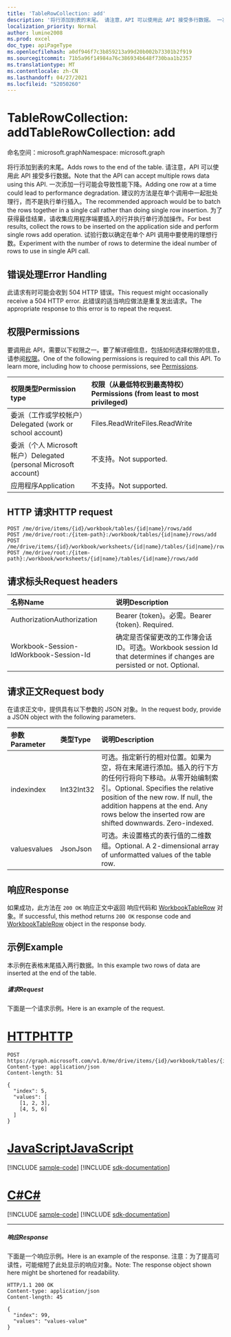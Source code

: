```yaml
---
title: 'TableRowCollection: add'
description: '将行添加到表的末尾。 请注意，API 可以使用此 API 接受多行数据。 一次添加一行可能会导致性能下降。 建议的方法是在单个调用中一起批处理行，而不是执行单行插入。 为了获得最佳结果，请收集应用程序端要插入的行并执行单行添加操作。 试验行数以确定在单个 API 调用中要使用的理想行数。 '
localization_priority: Normal
author: lumine2008
ms.prod: excel
doc_type: apiPageType
ms.openlocfilehash: a0df946f7c3b859213a99d20b002b73301b2f919
ms.sourcegitcommit: 71b5a96f14984a76c386934b648f730baa1b2357
ms.translationtype: MT
ms.contentlocale: zh-CN
ms.lasthandoff: 04/27/2021
ms.locfileid: "52050260"
---
```

# <a name="tablerowcollection-add"></a><span data-ttu-id="78cf0-108">TableRowCollection: add</span><span class="sxs-lookup"><span data-stu-id="78cf0-108">TableRowCollection: add</span></span>

<span data-ttu-id="78cf0-109">命名空间：microsoft.graph</span><span class="sxs-lookup"><span data-stu-id="78cf0-109">Namespace: microsoft.graph</span></span>

<span data-ttu-id="78cf0-110">将行添加到表的末尾。</span><span class="sxs-lookup"><span data-stu-id="78cf0-110">Adds rows to the end of the table.</span></span> <span data-ttu-id="78cf0-111">请注意，API 可以使用此 API 接受多行数据。</span><span class="sxs-lookup"><span data-stu-id="78cf0-111">Note that the API can accept multiple rows data using this API.</span></span> <span data-ttu-id="78cf0-112">一次添加一行可能会导致性能下降。</span><span class="sxs-lookup"><span data-stu-id="78cf0-112">Adding one row at a time could lead to performance degradation.</span></span> <span data-ttu-id="78cf0-113">建议的方法是在单个调用中一起批处理行，而不是执行单行插入。</span><span class="sxs-lookup"><span data-stu-id="78cf0-113">The recommended approach would be to batch the rows together in a single call rather than doing single row insertion.</span></span> <span data-ttu-id="78cf0-114">为了获得最佳结果，请收集应用程序端要插入的行并执行单行添加操作。</span><span class="sxs-lookup"><span data-stu-id="78cf0-114">For best results, collect the rows to be inserted on the application side and perform single rows add operation.</span></span> <span data-ttu-id="78cf0-115">试验行数以确定在单个 API 调用中要使用的理想行数。</span><span class="sxs-lookup"><span data-stu-id="78cf0-115">Experiment with the number of rows to determine the ideal number of rows to use in single API call.</span></span> 

## <a name="error-handling"></a><span data-ttu-id="78cf0-116">错误处理</span><span class="sxs-lookup"><span data-stu-id="78cf0-116">Error Handling</span></span>

<span data-ttu-id="78cf0-117">此请求有时可能会收到 504 HTTP 错误。</span><span class="sxs-lookup"><span data-stu-id="78cf0-117">This request might occasionally receive a 504 HTTP error.</span></span> <span data-ttu-id="78cf0-118">此错误的适当响应做法是重复发出请求。</span><span class="sxs-lookup"><span data-stu-id="78cf0-118">The appropriate response to this error is to repeat the request.</span></span>

## <a name="permissions"></a><span data-ttu-id="78cf0-119">权限</span><span class="sxs-lookup"><span data-stu-id="78cf0-119">Permissions</span></span>
<span data-ttu-id="78cf0-p104">要调用此 API，需要以下权限之一。要了解详细信息，包括如何选择权限的信息，请参阅[权限](/graph/permissions-reference)。</span><span class="sxs-lookup"><span data-stu-id="78cf0-p104">One of the following permissions is required to call this API. To learn more, including how to choose permissions, see [Permissions](/graph/permissions-reference).</span></span>

|<span data-ttu-id="78cf0-122">权限类型</span><span class="sxs-lookup"><span data-stu-id="78cf0-122">Permission type</span></span>      | <span data-ttu-id="78cf0-123">权限（从最低特权到最高特权）</span><span class="sxs-lookup"><span data-stu-id="78cf0-123">Permissions (from least to most privileged)</span></span>              |
|:--------------------|:---------------------------------------------------------|
|<span data-ttu-id="78cf0-124">委派（工作或学校帐户）</span><span class="sxs-lookup"><span data-stu-id="78cf0-124">Delegated (work or school account)</span></span> | <span data-ttu-id="78cf0-125">Files.ReadWrite</span><span class="sxs-lookup"><span data-stu-id="78cf0-125">Files.ReadWrite</span></span>    |
|<span data-ttu-id="78cf0-126">委派（个人 Microsoft 帐户）</span><span class="sxs-lookup"><span data-stu-id="78cf0-126">Delegated (personal Microsoft account)</span></span> | <span data-ttu-id="78cf0-127">不支持。</span><span class="sxs-lookup"><span data-stu-id="78cf0-127">Not supported.</span></span>    |
|<span data-ttu-id="78cf0-128">应用程序</span><span class="sxs-lookup"><span data-stu-id="78cf0-128">Application</span></span> | <span data-ttu-id="78cf0-129">不支持。</span><span class="sxs-lookup"><span data-stu-id="78cf0-129">Not supported.</span></span> |

## <a name="http-request"></a><span data-ttu-id="78cf0-130">HTTP 请求</span><span class="sxs-lookup"><span data-stu-id="78cf0-130">HTTP request</span></span>
<!-- { "blockType": "ignored" } -->
```http
POST /me/drive/items/{id}/workbook/tables/{id|name}/rows/add
POST /me/drive/root:/{item-path}:/workbook/tables/{id|name}/rows/add
POST /me/drive/items/{id}/workbook/worksheets/{id|name}/tables/{id|name}/rows/add
POST /me/drive/root:/{item-path}:/workbook/worksheets/{id|name}/tables/{id|name}/rows/add

```
## <a name="request-headers"></a><span data-ttu-id="78cf0-131">请求标头</span><span class="sxs-lookup"><span data-stu-id="78cf0-131">Request headers</span></span>
| <span data-ttu-id="78cf0-132">名称</span><span class="sxs-lookup"><span data-stu-id="78cf0-132">Name</span></span>       | <span data-ttu-id="78cf0-133">说明</span><span class="sxs-lookup"><span data-stu-id="78cf0-133">Description</span></span>|
|:---------------|:----------|
| <span data-ttu-id="78cf0-134">Authorization</span><span class="sxs-lookup"><span data-stu-id="78cf0-134">Authorization</span></span>  | <span data-ttu-id="78cf0-p105">Bearer {token}。必需。</span><span class="sxs-lookup"><span data-stu-id="78cf0-p105">Bearer {token}. Required.</span></span> |
| <span data-ttu-id="78cf0-137">Workbook-Session-Id</span><span class="sxs-lookup"><span data-stu-id="78cf0-137">Workbook-Session-Id</span></span>  | <span data-ttu-id="78cf0-p106">确定是否保留更改的工作簿会话 ID。可选。</span><span class="sxs-lookup"><span data-stu-id="78cf0-p106">Workbook session Id that determines if changes are persisted or not. Optional.</span></span>|

## <a name="request-body"></a><span data-ttu-id="78cf0-140">请求正文</span><span class="sxs-lookup"><span data-stu-id="78cf0-140">Request body</span></span>
<span data-ttu-id="78cf0-141">在请求正文中，提供具有以下参数的 JSON 对象。</span><span class="sxs-lookup"><span data-stu-id="78cf0-141">In the request body, provide a JSON object with the following parameters.</span></span>

| <span data-ttu-id="78cf0-142">参数</span><span class="sxs-lookup"><span data-stu-id="78cf0-142">Parameter</span></span>    | <span data-ttu-id="78cf0-143">类型</span><span class="sxs-lookup"><span data-stu-id="78cf0-143">Type</span></span>   |<span data-ttu-id="78cf0-144">说明</span><span class="sxs-lookup"><span data-stu-id="78cf0-144">Description</span></span>|
|:---------------|:--------|:----------|
|<span data-ttu-id="78cf0-145">index</span><span class="sxs-lookup"><span data-stu-id="78cf0-145">index</span></span>|<span data-ttu-id="78cf0-146">Int32</span><span class="sxs-lookup"><span data-stu-id="78cf0-146">Int32</span></span>|<span data-ttu-id="78cf0-p107">可选。指定新行的相对位置。如果为空，将在末尾进行添加。插入的行下方的任何行将向下移动。从零开始编制索引。</span><span class="sxs-lookup"><span data-stu-id="78cf0-p107">Optional. Specifies the relative position of the new row. If null, the addition happens at the end. Any rows below the inserted row are shifted downwards. Zero-indexed.</span></span>|
|<span data-ttu-id="78cf0-152">values</span><span class="sxs-lookup"><span data-stu-id="78cf0-152">values</span></span>|<span data-ttu-id="78cf0-153">Json</span><span class="sxs-lookup"><span data-stu-id="78cf0-153">Json</span></span>|<span data-ttu-id="78cf0-p108">可选。未设置格式的表行值的二维数组。</span><span class="sxs-lookup"><span data-stu-id="78cf0-p108">Optional. A 2-dimensional array of unformatted values of the table row.</span></span>|

## <a name="response"></a><span data-ttu-id="78cf0-156">响应</span><span class="sxs-lookup"><span data-stu-id="78cf0-156">Response</span></span>

<span data-ttu-id="78cf0-157">如果成功，此方法在 `200 OK` 响应正文中返回 响应代码和 [WorkbookTableRow](../resources/tablerow.md) 对象。</span><span class="sxs-lookup"><span data-stu-id="78cf0-157">If successful, this method returns `200 OK` response code and [WorkbookTableRow](../resources/tablerow.md) object in the response body.</span></span>

## <a name="example"></a><span data-ttu-id="78cf0-158">示例</span><span class="sxs-lookup"><span data-stu-id="78cf0-158">Example</span></span>
<span data-ttu-id="78cf0-159">本示例在表格末尾插入两行数据。</span><span class="sxs-lookup"><span data-stu-id="78cf0-159">In this example two rows of data are inserted at the end of the table.</span></span> 

##### <a name="request"></a><span data-ttu-id="78cf0-160">请求</span><span class="sxs-lookup"><span data-stu-id="78cf0-160">Request</span></span>
<span data-ttu-id="78cf0-161">下面是一个请求示例。</span><span class="sxs-lookup"><span data-stu-id="78cf0-161">Here is an example of the request.</span></span>

# <a name="http"></a>[<span data-ttu-id="78cf0-162">HTTP</span><span class="sxs-lookup"><span data-stu-id="78cf0-162">HTTP</span></span>](#tab/http)
<!-- {
  "blockType": "request",
  "name": "tablerowcollection_add_2"
}-->
```http
POST https://graph.microsoft.com/v1.0/me/drive/items/{id}/workbook/tables/{id|name}/rows/add
Content-type: application/json
Content-length: 51

{
  "index": 5,
  "values": [
    [1, 2, 3],
    [4, 5, 6]
  ]
}
```
# <a name="javascript"></a>[<span data-ttu-id="78cf0-163">JavaScript</span><span class="sxs-lookup"><span data-stu-id="78cf0-163">JavaScript</span></span>](#tab/javascript)
[!INCLUDE [sample-code](../includes/snippets/javascript/tablerowcollection-add-2-javascript-snippets.md)]
[!INCLUDE [sdk-documentation](../includes/snippets/snippets-sdk-documentation-link.md)]

# <a name="c"></a>[<span data-ttu-id="78cf0-164">C#</span><span class="sxs-lookup"><span data-stu-id="78cf0-164">C#</span></span>](#tab/csharp)
[!INCLUDE [sample-code](../includes/snippets/csharp/tablerowcollection-add-2-csharp-snippets.md)]
[!INCLUDE [sdk-documentation](../includes/snippets/snippets-sdk-documentation-link.md)]

---


##### <a name="response"></a><span data-ttu-id="78cf0-165">响应</span><span class="sxs-lookup"><span data-stu-id="78cf0-165">Response</span></span>
<span data-ttu-id="78cf0-166">下面是一个响应示例。</span><span class="sxs-lookup"><span data-stu-id="78cf0-166">Here is an example of the response.</span></span> <span data-ttu-id="78cf0-167">注意：为了提高可读性，可能缩短了此处显示的响应对象。</span><span class="sxs-lookup"><span data-stu-id="78cf0-167">Note: The response object shown here might be shortened for readability.</span></span>
<!-- {
  "blockType": "response",
  "truncated": true,
  "@odata.type": "microsoft.graph.workbookTableRow"
} -->
```http
HTTP/1.1 200 OK
Content-type: application/json
Content-length: 45

{
  "index": 99,
  "values": "values-value"
}
```

<!-- uuid: 8fcb5dbc-d5aa-4681-8e31-b001d5168d79
2015-10-25 14:57:30 UTC -->
<!-- {
  "type": "#page.annotation",
  "description": "TableRowCollection: add",
  "keywords": "",
  "section": "documentation",
  "suppressions": [
  ],
  "tocPath": ""
}-->

